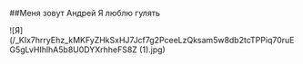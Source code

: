 ##Меня зовут Андрей
Я люблю гулять

![Я](/_KIx7hrryEhz_kMKFyZHkSxHJ7Jcf7g2PceeLzQksam5w8db2tcTPPiq70ruEG5gLvHIhlhA5b8U0DYXrhheFS8Z (1).jpg)
